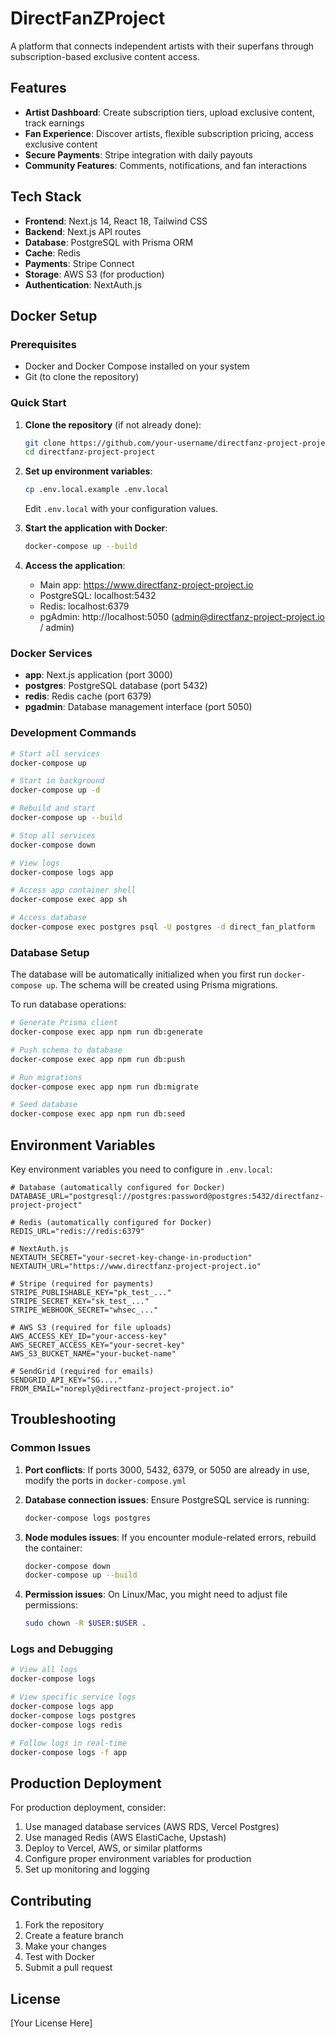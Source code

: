 # DirectFanZProject

A platform that connects independent artists with their superfans through
subscription-based exclusive content access.

## Features

- **Artist Dashboard**: Create subscription tiers, upload exclusive content,
  track earnings
- **Fan Experience**: Discover artists, flexible subscription pricing, access
  exclusive content
- **Secure Payments**: Stripe integration with daily payouts
- **Community Features**: Comments, notifications, and fan interactions

## Tech Stack

- **Frontend**: Next.js 14, React 18, Tailwind CSS
- **Backend**: Next.js API routes
- **Database**: PostgreSQL with Prisma ORM
- **Cache**: Redis
- **Payments**: Stripe Connect
- **Storage**: AWS S3 (for production)
- **Authentication**: NextAuth.js

## Docker Setup

### Prerequisites

- Docker and Docker Compose installed on your system
- Git (to clone the repository)

### Quick Start

1. **Clone the repository** (if not already done):

   ```bash
   git clone https://github.com/your-username/directfanz-project-project.git
   cd directfanz-project-project
   ```

2. **Set up environment variables**:

   ```bash
   cp .env.local.example .env.local
   ```

   Edit `.env.local` with your configuration values.

3. **Start the application with Docker**:

   ```bash
   docker-compose up --build
   ```

4. **Access the application**:
   - Main app: https://www.directfanz-project-project.io
   - PostgreSQL: localhost:5432
   - Redis: localhost:6379
   - pgAdmin: http://localhost:5050 (admin@directfanz-project-project.io / admin)

### Docker Services

- **app**: Next.js application (port 3000)
- **postgres**: PostgreSQL database (port 5432)
- **redis**: Redis cache (port 6379)
- **pgadmin**: Database management interface (port 5050)

### Development Commands

```bash
# Start all services
docker-compose up

# Start in background
docker-compose up -d

# Rebuild and start
docker-compose up --build

# Stop all services
docker-compose down

# View logs
docker-compose logs app

# Access app container shell
docker-compose exec app sh

# Access database
docker-compose exec postgres psql -U postgres -d direct_fan_platform
```

### Database Setup

The database will be automatically initialized when you first run
`docker-compose up`. The schema will be created using Prisma migrations.

To run database operations:

```bash
# Generate Prisma client
docker-compose exec app npm run db:generate

# Push schema to database
docker-compose exec app npm run db:push

# Run migrations
docker-compose exec app npm run db:migrate

# Seed database
docker-compose exec app npm run db:seed
```

## Environment Variables

Key environment variables you need to configure in `.env.local`:

```env
# Database (automatically configured for Docker)
DATABASE_URL="postgresql://postgres:password@postgres:5432/directfanz-project-project"

# Redis (automatically configured for Docker)
REDIS_URL="redis://redis:6379"

# NextAuth.js
NEXTAUTH_SECRET="your-secret-key-change-in-production"
NEXTAUTH_URL="https://www.directfanz-project-project.io"

# Stripe (required for payments)
STRIPE_PUBLISHABLE_KEY="pk_test_..."
STRIPE_SECRET_KEY="sk_test_..."
STRIPE_WEBHOOK_SECRET="whsec_..."

# AWS S3 (required for file uploads)
AWS_ACCESS_KEY_ID="your-access-key"
AWS_SECRET_ACCESS_KEY="your-secret-key"
AWS_S3_BUCKET_NAME="your-bucket-name"

# SendGrid (required for emails)
SENDGRID_API_KEY="SG...."
FROM_EMAIL="noreply@directfanz-project-project.io"
```

## Troubleshooting

### Common Issues

1. **Port conflicts**: If ports 3000, 5432, 6379, or 5050 are already in use,
   modify the ports in `docker-compose.yml`

2. **Database connection issues**: Ensure PostgreSQL service is running:

   ```bash
   docker-compose logs postgres
   ```

3. **Node modules issues**: If you encounter module-related errors, rebuild the
   container:

   ```bash
   docker-compose down
   docker-compose up --build
   ```

4. **Permission issues**: On Linux/Mac, you might need to adjust file
   permissions:
   ```bash
   sudo chown -R $USER:$USER .
   ```

### Logs and Debugging

```bash
# View all logs
docker-compose logs

# View specific service logs
docker-compose logs app
docker-compose logs postgres
docker-compose logs redis

# Follow logs in real-time
docker-compose logs -f app
```

## Production Deployment

For production deployment, consider:

1. Use managed database services (AWS RDS, Vercel Postgres)
2. Use managed Redis (AWS ElastiCache, Upstash)
3. Deploy to Vercel, AWS, or similar platforms
4. Configure proper environment variables for production
5. Set up monitoring and logging

## Contributing

1. Fork the repository
2. Create a feature branch
3. Make your changes
4. Test with Docker
5. Submit a pull request

## License

[Your License Here]
